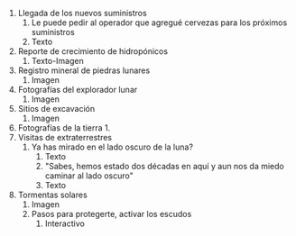 1. Llegada de los nuevos suministros
	1. Le puede pedir al operador que agregué cervezas para los próximos suministros
	2. Texto
2. Reporte de crecimiento de hidropónicos
	1. Texto-Imagen
3. Registro mineral de piedras lunares
	1. Imagen
4. Fotografías del explorador lunar
	1. Imagen
5. Sitios de excavación
	1. Imagen
6. Fotografías de la tierra
	1. 
7. Visitas de extraterrestres
	1. Ya has mirado en el lado oscuro de la luna?
		1. Texto
		2. "Sabes, hemos estado dos décadas en aquí y aun nos da miedo caminar al lado oscuro"
		3. Texto
8. Tormentas solares
	1. Imagen
	2. Pasos para protegerte, activar los escudos
		1. Interactivo

